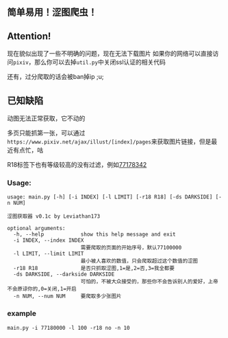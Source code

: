 
## 简单易用！涩图爬虫！


## Attention!
现在貌似出现了一些不明确的问题，现在无法下载图片
如果你的网络可以直接访问`pixiv`，那么你可以去掉`util.py`中关闭ssl认证的相关代码


还有，过分爬取的话会被ban掉ip ;u;    


## 已知缺陷
动图无法正常获取，它不动的

多页只能抓第一张，可以通过`https://www.pixiv.net/ajax/illust/[index]/pages`来获取图片链接，但是最近有点忙，咕

R18标签下也有等级较高的没有过滤，例如[77178342](https://www.pixiv.net/artworks/77178342)

### Usage:
```
usage: main.py [-h] [-i INDEX] [-l LIMIT] [-r18 R18] [-ds DARKSIDE] [-n NUM]

涩图获取器 v0.1c by Leviathan173

optional arguments:
  -h, --help            show this help message and exit
  -i INDEX, --index INDEX
                        需要爬取的页面的开始序号，默认77100000
  -l LIMIT, --limit LIMIT
                        最小被人喜欢的数值，只会爬取超过这个数值的涩图
  -r18 R18              是否只抓取涩图,1=是,2=否,3=我全都要
  -ds DARKSIDE, --darkside DARKSIDE
                        可怕的，不被大众接受的，那些你不会告诉别人的爱好，上帝不会原谅你的,0=关闭,1=开启
  -n NUM, --num NUM     要爬取多少张图片
```
### example
```
main.py -i 77180000 -l 100 -r18 no -n 10
```
